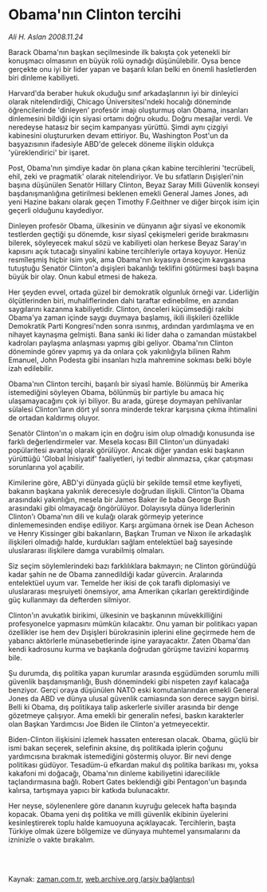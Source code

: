# Obama'nın Clinton tercihi

*Ali H. Aslan 2008.11.24*

<td class="columnist-detail">
<p>Barack Obama'nın başkan seçilmesinde ilk bakışta çok yetenekli bir konuşmacı olmasının en büyük rolü oynadığı düşünülebilir. Oysa bence gerçekte onu iyi bir lider yapan ve başarılı kılan belki en önemli hasletlerden biri dinleme kabiliyeti.</p>
<p>
<div id="haberMetinDiv">
<p> Harvard'da beraber hukuk okuduğu sınıf arkadaşlarının iyi bir dinleyici olarak nitelendirdiği, Chicago Üniversitesi'ndeki hocalığı döneminde öğrencilerinde 'dinleyen' profesör imajı oluşturmuş olan Obama, insanları dinlemesini bildiği için siyasi ortamı doğru okudu. Doğru mesajlar verdi. Ve neredeyse hatasız bir seçim kampanyası yürüttü. Şimdi aynı çizgiyi kabinesini oluştururken devam ettiriyor. Bu, Washington Post'un da başyazısının ifadesiyle ABD'de gelecek döneme ilişkin oldukça 'yüreklendirici' bir işaret. 
<p> Post, Obama'nın şimdiye kadar ön plana çıkan kabine tercihlerini 'tecrübeli, ehil, zeki ve pragmatik' olarak nitelendiriyor. Ve bu sıfatların Dışişleri'nin başına düşünülen Senatör Hillary Clinton, Beyaz Saray Milli Güvenlik konseyi başdanışmanlığına getirilmesi beklenen emekli General James Jones, adı yeni Hazine bakanı olarak geçen Timothy F.Geithner ve diğer birçok isim için geçerli olduğunu kaydediyor.
<p> Dinleyen profesör Obama, ülkesinin ve dünyanın ağır siyasî ve ekonomik testlerden geçtiği şu dönemde, kısır siyasî çekişmeleri geride bırakmasını bilerek, söyleyecek makul sözü ve kabiliyeti olan herkese Beyaz Saray'ın kapısını açık tutacağı sinyalini kabine tercihleriyle ortaya koyuyor. Henüz resmîleşmiş hiçbir isim yok, ama Obama'nın kıyasıya önseçim kavgasına tutuştuğu Senatör Clinton'a dışişleri bakanlığı teklifini götürmesi başlı başına büyük bir olay. Onun kabul etmesi de hakeza. 
<p> Her şeyden evvel, ortada güzel bir demokratik olgunluk örneği var. Liderliğin ölçütlerinden biri, muhaliflerinden dahi taraftar edinebilme, en azından saygılarını kazanma kabiliyetidir. Clinton, önceleri küçümsediği rakibi Obama'ya zaman içinde saygı duymaya başlamış, ikili ilişkileri özellikle Demokratik Parti Kongresi'nden sonra ısınmış, ardından yardımlaşma ve en nihayet kaynaşma gelmişti. Bana sanki iki lider daha o zamandan müstakbel kadroları paylaşma anlaşması yapmış gibi geliyor. Obama'nın Clinton döneminde görev yapmış ya da onlara çok yakınlığıyla bilinen Rahm Emanuel, John Podesta gibi insanları hızla mahremine sokması belki böyle izah edilebilir. 
<p> Obama'nın Clinton tercihi, başarılı bir siyasî hamle. Bölünmüş bir Amerika istemediğini söyleyen Obama, bölünmüş bir partiyle bu amaca hiç ulaşamayacağını çok iyi biliyor. Bu arada, güreşe doymayan pehlivanlar sülalesi Clinton'ların dört yıl sonra minderde tekrar karşısına çıkma ihtimalini de ortadan kaldırmış oluyor. 
<p> Senatör Clinton'ın o makam için en doğru isim olup olmadığı konusunda ise farklı değerlendirmeler var. Mesela kocası Bill Clinton'un dünyadaki popülaritesi avantaj olarak görülüyor. Ancak diğer yandan eski başkanın yürüttüğü 'Global İnisiyatif' faaliyetleri, iyi tedbir alınmazsa, çıkar çatışması sorunlarına yol açabilir. 
<p> Kimilerine göre, ABD'yi dünyada güçlü bir şekilde temsil etme keyfiyeti, bakanın başkana yakınlık derecesiyle doğrudan ilişkili. Clinton'la Obama arasındaki yakınlığın, mesela bir James Baker ile baba George Bush arasındaki gibi olmayacağı öngörülüyor. Dolayısıyla dünya liderlerinin Clinton'ı Obama'nın dili ve kulağı olarak görmeyip yeterince dinlememesinden endişe ediliyor. Karşı argümana örnek ise Dean Acheson ve Henry Kissinger gibi bakanların, Başkan Truman ve Nixon ile arkadaşlık ilişkileri olmadığı halde, kurdukları sağlam entelektüel bağ sayesinde uluslararası ilişkilere damga vurabilmiş olmaları. 
<p> Siz seçim söylemlerindeki bazı farklılıklara bakmayın; ne Clinton göründüğü kadar şahin ne de Obama zannedildiği kadar güvercin. Aralarında entelektüel uyum var. Temelde her ikisi de çok taraflı diplomasiyi ve uluslararası meşruiyeti önemsiyor, ama Amerikan çıkarları gerektirdiğinde güç kullanmayı da defterden silmiyor. 
<p> Clinton'ın avukatlık birikimi, ülkesinin ve başkanının müvekkilliğini profesyonelce yapmasını mümkün kılacaktır. Onu yaman bir politikacı yapan özellikler ise hem dev Dışişleri bürokrasinin iplerini eline geçirmede hem de yabancı aktörlerle münasebetlerinde işine yarayacaktır. Zaten Obama'dan kendi kadrosunu kurma ve başkanla doğrudan görüşme tavizini koparmış bile. 
<p> Şu durumda, dış politika yapan kurumlar arasında eşgüdümden sorumlu milli güvenlik başdanışmanlığı, Bush dönemindeki gibi nispeten zayıf kalacağa benziyor. Gerçi oraya düşünülen NATO eski komutanlarından emekli General Jones da ABD ve dünya ulusal güvenlik camiasında son derece saygın birisi. Belli ki Obama, dış politikaya talip askerlerle siviller arasında bir denge gözetmeye çalışıyor. Ama emekli bir generalin nefesi, baskın karakterler olan Başkan Yardımcısı Joe Biden ile Clinton'a yetmeyecektir. 
<p> Biden-Clinton ilişkisini izlemek hassaten enteresan olacak. Obama, güçlü bir ismi bakan seçerek, selefinin aksine, dış politikada iplerin çoğunu yardımcısına bırakmak istemediğini göstermiş oluyor. Bir nevi denge politikası güdüyor. Tesadüm-ü efkardan makul dış politika barikası mı, yoksa kakafoni mi doğacağı, Obama'nın dinleme kabiliyetini idarecilikle taçlandırmasına bağlı. Robert Gates beklendiği gibi Pentagon'un başında kalırsa, tartışmaya yapıcı bir katkıda bulunacaktır. 
<p> Her neyse, söylenenlere göre dananın kuyruğu gelecek hafta başında kopacak. Obama yeni dış politika ve milli güvenlik ekibinin üyelerini kesinleştirerek toplu halde kamuoyuna açıklayacak. Tercihlerin, başta Türkiye olmak üzere bölgemize ve dünyaya muhtemel yansımalarını da izninizle o vakte bırakalım. </p></p></p></p></p></p></p></p></p></p></p></p></div>
</p>


<p><br>
		 </br></p></td>

Kaynak: [zaman.com.tr](http://zaman.com.tr/yazar.do?yazino=763679), [web.archive.org (arşiv bağlantısı)](http://web.archive.org/web/20111124004451/http://www.zaman.com.tr:80/yazar.do?yazino=763679)
